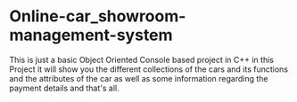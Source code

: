 # Online-car_showroom-management-system
This is just a basic  Object Oriented Console based project in C++ in this Project it will show you the different collections of the cars and its functions and the attributes of the car as well as some information regarding the payment details and that's all.       
